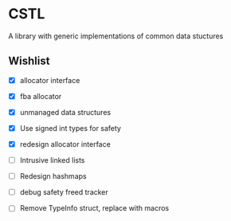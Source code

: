 # CSTL

A library with generic implementations of common data stuctures

## Wishlist
- [x] allocator interface
- [x] fba allocator
- [x] unmanaged data structures
- [x] Use signed int types for safety
- [x] redesign allocator interface
- [ ] Intrusive linked lists
- [ ] Redesign hashmaps
- [ ] debug safety freed tracker
- [ ] Remove TypeInfo struct, replace with macros

